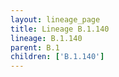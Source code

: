 ```yaml
---
layout: lineage_page
title: Lineage B.1.140
lineage: B.1.140
parent: B.1
children: ['B.1.140']
---
```

